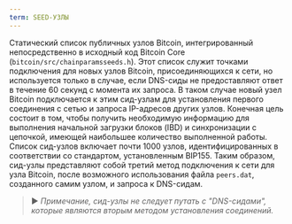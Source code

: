 ```yaml
---
term: SEED-УЗЛЫ
---
```


Статический список публичных узлов Bitcoin, интегрированный непосредственно в исходный код Bitcoin Core (`bitcoin/src/chainparamsseeds.h`). Этот список служит точками подключения для новых узлов Bitcoin, присоединяющихся к сети, но используется только в случае, если DNS-сиды не предоставляют ответ в течение 60 секунд с момента их запроса. В таком случае новый узел Bitcoin подключается к этим сид-узлам для установления первого соединения с сетью и запроса IP-адресов других узлов. Конечная цель состоит в том, чтобы получить необходимую информацию для выполнения начальной загрузки блоков (IBD) и синхронизации с цепочкой, имеющей наибольшее количество выполненной работы. Список сид-узлов включает почти 1000 узлов, идентифицированных в соответствии со стандартом, установленным BIP155. Таким образом, сид-узлы представляют собой третий метод подключения к сети для узла Bitcoin, после возможного использования файла `peers.dat`, созданного самим узлом, и запроса к DNS-сидам.

> ► *Примечание, сид-узлы не следует путать с "DNS-сидами", которые являются вторым методом установления соединений.*
